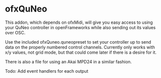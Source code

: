ofxQuNeo
========

This addon, which depends on ofxMidi, will give you easy access to using your QuNeo controller in openFrameworks while also sending out its values over OSC.

Use the included ofxQuneo.quneopreset to set your controller up to send data on the properly numbered control channels. Currently only works with x/y values, not grid mode, but that could come later if there is a desire for it.

There is also a file for using an Akai MPD24 in a similar fashion.

Todo: Add event handlers for each output
